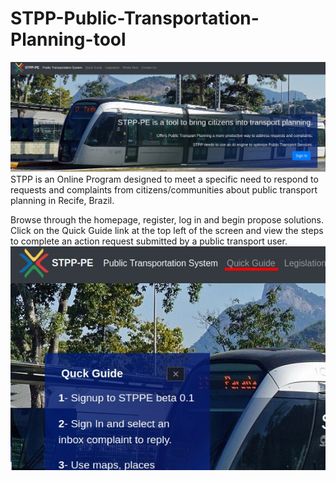 # STPP-Public-Transportation-Planning-tool
<img src="images/vltreadme.jpeg" width="1000" />
 STPP is an Online Program designed to meet a specific need to respond to requests and complaints from citizens/communities about public transport planning in Recife, Brazil.

Browse through the homepage, register, log in and begin propose solutions. Click on the Quick Guide link at the top left of the screen and view the steps to complete an action request submitted by a public transport user.
<img src="images/quickguide.jpeg"  />
